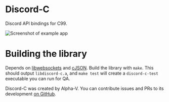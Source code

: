 # Discord-C

Discord API bindings for C99.

![Screenshot of example app](http://i.imgur.com/dLAEncM.png?1)

# Building the library

Depends on [libwebsockets](https://libwebsockets.org/) and [cJSON](https://github.com/DaveGamble/cJSON). Build the library with `make`. This should output `libdiscord-c.a`, and `make test` will create a `discord-c-test` executable you can run for QA.

Discord-C was created by Alpha-V. You can contribute issues and PRs to its development [on GitHub](https://github.com/RealAlpha/discord-c).
